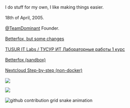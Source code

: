 I do stuff for my own, I like making things easier.<br><br>
18th of April, 2005.<br><br>
[@TeamDominant](https://github.com/TeamDominant) Founder.<br><br>
[Betterfox, but some changes](<https://github.com/TeamDominant/Betterfox>)<br><br>
[TUSUR IT Labs / ТУСУР ИТ Лабораторные работы 1 курс](<https://github.com/prettyleaf/IT-Labs>)<br><br>
[Betterfox (sandbox)](<https://github.com/prettyleaf/Betterfox>)<br><br>
[Nextcloud Step-by-step (non-docker)](<https://github.com/prettyleaf/nextcloud.amdcloud>)<br><br>
[![](https://visitcount.itsvg.in/api?id=prettyleaf&icon=0&color=3)](https://visitcount.itsvg.in)

![](https://github-readme-stats.vercel.app/api/top-langs/?username=prettyleaf&theme=dark&hide_border=false&include_all_commits=true&count_private=false&layout=compact)<br><br>
<picture>
  <source media="(prefers-color-scheme: dark)" srcset="https://raw.githubusercontent.com/prettyleaf/prettyleaf/output/github-contribution-grid-snake-dark.svg">
  <source media="(prefers-color-scheme: light)" srcset="https://raw.githubusercontent.com/prettyleaf/prettyleaf/output/github-contribution-grid-snake.svg">
  <img alt="github contribution grid snake animation" src="https://raw.githubusercontent.com/prettyleaf/prettyleaf/output/github-contribution-grid-snake.svg">
</picture>

